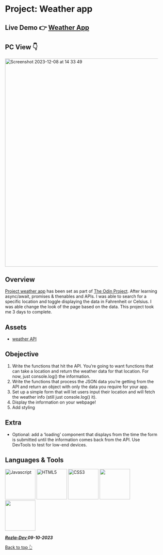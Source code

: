 # Project: Weather app

## Live Demo 👉 [Weather App](https://curveservices.github.io/weather-app/)

## PC View 👇

<img width="684" alt="Screenshot 2023-12-08 at 14 33 49" src="https://github.com/curveservices/weather-app/assets/101556296/1de7ba14-ac98-4861-8dbc-42486e1ba2ca">

## Overview

[Project weather app](https://www.theodinproject.com/lessons/node-path-javascript-weather-app) has been set as part of [The Odin Project](https://www.theodinproject.com/). After learning async/await, promises & thenables and APIs. I was able to search for a specific location and toggle displaying the data in Fahrenheit or Celsius.
I was able change the look of the page based on the data. This project took me 3 days to complete.

## Assets

- [weather API](https://www.weatherapi.com/)

## Obejective

1. Write the functions that hit the API. You’re going to want functions that can take a location and return the weather data for that location. For now, just console.log() the information.
2. Write the functions that process the JSON data you’re getting from the API and return an object with only the data you require for your app.
3. Set up a simple form that will let users input their location and will fetch the weather info (still just console.log() it).
4. Display the information on your webpage!
5. Add styling

## Extra

- Optional: add a ‘loading’ component that displays from the time the form is submitted until the information comes back from the API. Use DevTools to test for low-end devices.

## Languages & Tools

<a href="https://javascript.info/"><img width="100" alt="Javascript" src="https://cdn.jsdelivr.net/gh/devicons/devicon/icons/javascript/javascript-plain.svg" /></a> <a href="https://html.com/html5/"><img width="100" alt="HTML5" src="https://cdn.jsdelivr.net/gh/devicons/devicon/icons/html5/html5-plain-wordmark.svg" /></a> <a href="https://css3.com/"><img width="100" alt="CSS3" src="https://cdn.jsdelivr.net/gh/devicons/devicon/icons/css3/css3-plain-wordmark.svg" /></a> <img width="100" src="https://cdn.jsdelivr.net/gh/devicons/devicon/icons/git/git-original.svg" /> <img src="https://cdn.jsdelivr.net/gh/devicons/devicon/icons/webpack/webpack-original.svg" width="100" />

**_<a href="https://twitter.com/Crypto_Rozla"> Rozla-Dev </a> 09-10-2023_**

[Back to top 👆](#project-weather-app)
